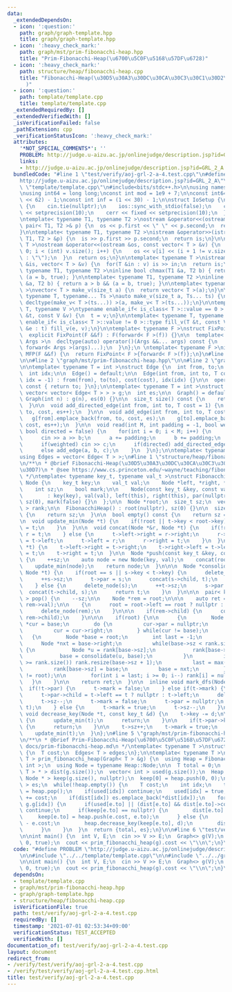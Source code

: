 ```yaml
---
data:
  _extendedDependsOn:
  - icon: ':question:'
    path: graph/graph-template.hpp
    title: graph/graph-template.hpp
  - icon: ':heavy_check_mark:'
    path: graph/mst/prim-fibonacchi-heap.hpp
    title: "Prim-Fibonacchi-Heap(\u6700\u5C0F\u5168\u57DF\u6728)"
  - icon: ':heavy_check_mark:'
    path: structure/heap/fibonacchi-heap.cpp
    title: "Fibonacchi-Heap(\u30D5\u30A3\u30DC\u30CA\u30C3\u30C1\u30D2\u30FC\u30D7\
      )"
  - icon: ':question:'
    path: template/template.cpp
    title: template/template.cpp
  _extendedRequiredBy: []
  _extendedVerifiedWith: []
  _isVerificationFailed: false
  _pathExtension: cpp
  _verificationStatusIcon: ':heavy_check_mark:'
  attributes:
    '*NOT_SPECIAL_COMMENTS*': ''
    PROBLEM: http://judge.u-aizu.ac.jp/onlinejudge/description.jsp?id=GRL_2_A
    links:
    - http://judge.u-aizu.ac.jp/onlinejudge/description.jsp?id=GRL_2_A
  bundledCode: "#line 1 \"test/verify/aoj-grl-2-a-4.test.cpp\"\n#define PROBLEM \"\
    http://judge.u-aizu.ac.jp/onlinejudge/description.jsp?id=GRL_2_A\"\n\n#line 1\
    \ \"template/template.cpp\"\n#include<bits/stdc++.h>\n\nusing namespace std;\n\
    \nusing int64 = long long;\nconst int mod = 1e9 + 7;\n\nconst int64 infll = (1LL\
    \ << 62) - 1;\nconst int inf = (1 << 30) - 1;\n\nstruct IoSetup {\n  IoSetup()\
    \ {\n    cin.tie(nullptr);\n    ios::sync_with_stdio(false);\n    cout << fixed\
    \ << setprecision(10);\n    cerr << fixed << setprecision(10);\n  }\n} iosetup;\n\
    \ntemplate< typename T1, typename T2 >\nostream &operator<<(ostream &os, const\
    \ pair< T1, T2 >& p) {\n  os << p.first << \" \" << p.second;\n  return os;\n\
    }\n\ntemplate< typename T1, typename T2 >\nistream &operator>>(istream &is, pair<\
    \ T1, T2 > &p) {\n  is >> p.first >> p.second;\n  return is;\n}\n\ntemplate< typename\
    \ T >\nostream &operator<<(ostream &os, const vector< T > &v) {\n  for(int i =\
    \ 0; i < (int) v.size(); i++) {\n    os << v[i] << (i + 1 != v.size() ? \" \"\
    \ : \"\");\n  }\n  return os;\n}\n\ntemplate< typename T >\nistream &operator>>(istream\
    \ &is, vector< T > &v) {\n  for(T &in : v) is >> in;\n  return is;\n}\n\ntemplate<\
    \ typename T1, typename T2 >\ninline bool chmax(T1 &a, T2 b) { return a < b &&\
    \ (a = b, true); }\n\ntemplate< typename T1, typename T2 >\ninline bool chmin(T1\
    \ &a, T2 b) { return a > b && (a = b, true); }\n\ntemplate< typename T = int64\
    \ >\nvector< T > make_v(size_t a) {\n  return vector< T >(a);\n}\n\ntemplate<\
    \ typename T, typename... Ts >\nauto make_v(size_t a, Ts... ts) {\n  return vector<\
    \ decltype(make_v< T >(ts...)) >(a, make_v< T >(ts...));\n}\n\ntemplate< typename\
    \ T, typename V >\ntypename enable_if< is_class< T >::value == 0 >::type fill_v(T\
    \ &t, const V &v) {\n  t = v;\n}\n\ntemplate< typename T, typename V >\ntypename\
    \ enable_if< is_class< T >::value != 0 >::type fill_v(T &t, const V &v) {\n  for(auto\
    \ &e : t) fill_v(e, v);\n}\n\ntemplate< typename F >\nstruct FixPoint : F {\n\
    \  explicit FixPoint(F &&f) : F(forward< F >(f)) {}\n\n  template< typename...\
    \ Args >\n  decltype(auto) operator()(Args &&... args) const {\n    return F::operator()(*this,\
    \ forward< Args >(args)...);\n  }\n};\n \ntemplate< typename F >\ninline decltype(auto)\
    \ MFP(F &&f) {\n  return FixPoint< F >{forward< F >(f)};\n}\n#line 4 \"test/verify/aoj-grl-2-a-4.test.cpp\"\
    \n\n#line 2 \"graph/mst/prim-fibonacchi-heap.hpp\"\n\n#line 2 \"graph/graph-template.hpp\"\
    \n\ntemplate< typename T = int >\nstruct Edge {\n  int from, to;\n  T cost;\n\
    \  int idx;\n\n  Edge() = default;\n\n  Edge(int from, int to, T cost = 1, int\
    \ idx = -1) : from(from), to(to), cost(cost), idx(idx) {}\n\n  operator int()\
    \ const { return to; }\n};\n\ntemplate< typename T = int >\nstruct Graph {\n \
    \ vector< vector< Edge< T > > > g;\n  int es;\n\n  Graph() = default;\n\n  explicit\
    \ Graph(int n) : g(n), es(0) {}\n\n  size_t size() const {\n    return g.size();\n\
    \  }\n\n  void add_directed_edge(int from, int to, T cost = 1) {\n    g[from].emplace_back(from,\
    \ to, cost, es++);\n  }\n\n  void add_edge(int from, int to, T cost = 1) {\n \
    \   g[from].emplace_back(from, to, cost, es);\n    g[to].emplace_back(to, from,\
    \ cost, es++);\n  }\n\n  void read(int M, int padding = -1, bool weighted = false,\
    \ bool directed = false) {\n    for(int i = 0; i < M; i++) {\n      int a, b;\n\
    \      cin >> a >> b;\n      a += padding;\n      b += padding;\n      T c = T(1);\n\
    \      if(weighted) cin >> c;\n      if(directed) add_directed_edge(a, b, c);\n\
    \      else add_edge(a, b, c);\n    }\n  }\n};\n\ntemplate< typename T = int >\n\
    using Edges = vector< Edge< T > >;\n#line 1 \"structure/heap/fibonacchi-heap.cpp\"\
    \n/**\n * @brief Fibonacchi-Heap(\u30D5\u30A3\u30DC\u30CA\u30C3\u30C1\u30D2\u30FC\
    \u30D7)\n * @see https://www.cs.princeton.edu/~wayne/teaching/fibonacci-heap.pdf\n\
    \ */\ntemplate< typename key_t, typename val_t >\nstruct FibonacchiHeap {\n  struct\
    \ Node {\n    key_t key;\n    val_t val;\n    Node *left, *right, *child, *par;\n\
    \    int sz;\n    bool mark;\n\n    Node(const key_t &key, const val_t &val)\n\
    \        : key(key), val(val), left(this), right(this), par(nullptr), child(nullptr),\
    \ sz(0), mark(false) {}\n  };\n\n  Node *root;\n  size_t sz;\n  vector< Node *\
    \ > rank;\n\n  FibonacchiHeap() : root(nullptr), sz(0) {}\n\n  size_t size() const\
    \ {\n    return sz;\n  }\n\n  bool empty() const {\n    return sz == 0;\n  }\n\
    \n  void update_min(Node *t) {\n    if(!root || t->key < root->key) {\n      root\
    \ = t;\n    }\n  }\n\n  void concat(Node *&r, Node *t) {\n    if(!r) {\n     \
    \ r = t;\n    } else {\n      t->left->right = r->right;\n      r->right->left\
    \ = t->left;\n      t->left = r;\n      r->right = t;\n    }\n  }\n\n  void delete_node(Node\
    \ *t) {\n    t->left->right = t->right;\n    t->right->left = t->left;\n    t->left\
    \ = t;\n    t->right = t;\n  }\n\n  Node *push(const key_t &key, const val_t &val)\
    \ {\n    ++sz;\n    auto node = new Node(key, val);\n    concat(root, node);\n\
    \    update_min(node);\n    return node;\n  }\n\n\n  Node *consolidate(Node *s,\
    \ Node *t) {\n    if(root == s || s->key < t->key) {\n      delete_node(t);\n\
    \      ++s->sz;\n      t->par = s;\n      concat(s->child, t);\n      return s;\n\
    \    } else {\n      delete_node(s);\n      ++t->sz;\n      s->par = t;\n    \
    \  concat(t->child, s);\n      return t;\n    }\n  }\n\n\n  pair< key_t, val_t\
    \ > pop() {\n    --sz;\n\n    Node *rem = root;\n\n\n    auto ret = make_pair(rem->key,\
    \ rem->val);\n\n    {\n      root = root->left == root ? nullptr : root->left;\n\
    \      delete_node(rem);\n    }\n\n\n    if(rem->child) {\n      concat(root,\
    \ rem->child);\n    }\n\n\n    if(root) {\n\n      {\n        Node *base = root,\
    \ *cur = base;\n        do {\n          cur->par = nullptr;\n          update_min(cur);\n\
    \          cur = cur->right;\n        } while(cur != base);\n      }\n\n\n   \
    \   {\n        Node *base = root;\n        int last = -1;\n        do {\n    \
    \      Node *nxt = base->right;\n          while(base->sz < rank.size() && rank[base->sz])\
    \ {\n            Node *u = rank[base->sz];\n            rank[base->sz] = nullptr;\n\
    \            base = consolidate(u, base);\n          }\n          if(base->sz\
    \ >= rank.size()) rank.resize(base->sz + 1);\n          last = max(last, base->sz);\n\
    \          rank[base->sz] = base;\n          base = nxt;\n        } while(base\
    \ != root);\n\n        for(int i = last; i >= 0; i--) rank[i] = nullptr;\n   \
    \   }\n    }\n\n    return ret;\n  }\n\n  inline void mark_dfs(Node *t) {\n  \
    \  if(!t->par) {\n      t->mark = false;\n    } else if(t->mark) {\n      mark_dfs(t->par);\n\
    \      t->par->child = t->left == t ? nullptr : t->left;\n      delete_node(t);\n\
    \      t->sz--;\n      t->mark = false;\n      t->par = nullptr;\n      concat(root,\
    \ t);\n    } else {\n      t->mark = true;\n      t->sz--;\n    }\n  }\n\n\n \
    \ void decrease_key(Node *t, const key_t &d) {\n    t->key -= d;\n\n    if(!t->par)\
    \ {\n      update_min(t);\n      return;\n    }\n\n    if(t->par->key <= t->key)\
    \ {\n      return;\n    }\n\n    t->sz++;\n    t->mark = true;\n    mark_dfs(t);\n\
    \    update_min(t);\n  }\n};\n#line 5 \"graph/mst/prim-fibonacchi-heap.hpp\"\n\
    \n/**\n * @brief Prim-Fibonacchi-Heap(\u6700\u5C0F\u5168\u57DF\u6728)\n * @docs\
    \ docs/prim-fibonacchi-heap.md\n */\ntemplate< typename T >\nstruct MinimumSpanningTree\
    \ {\n  T cost;\n  Edges< T > edges;\n};\n\ntemplate< typename T >\nMinimumSpanningTree<\
    \ T > prim_fibonacchi_heap(Graph< T > &g) {\n  using Heap = FibonacchiHeap< T,\
    \ int >;\n  using Node = typename Heap::Node;\n\n  T total = 0;\n  vector< Edge<\
    \ T > * > dist(g.size());\n  vector< int > used(g.size());\n  Heap heap;\n  vector<\
    \ Node * > keep(g.size(), nullptr);\n  keep[0] = heap.push(0, 0);\n  Edges< T\
    \ > es;\n  while(!heap.empty()) {\n    T cost;\n    int idx;\n    tie(cost, idx)\
    \ = heap.pop();\n    if(used[idx]) continue;\n    used[idx] = true;\n    total\
    \ += cost;\n    if(dist[idx]) es.emplace_back(*dist[idx]);\n    for(auto &e :\
    \ g.g[idx]) {\n      if(used[e.to] || (dist[e.to] && dist[e.to]->cost <= e.cost))\
    \ continue;\n      if(keep[e.to] == nullptr) {\n        dist[e.to] = &e;\n   \
    \     keep[e.to] = heap.push(e.cost, e.to);\n      } else {\n        T d = dist[e.to]->cost\
    \ - e.cost;\n        heap.decrease_key(keep[e.to], d);\n        dist[e.to] = &e;\n\
    \      }\n    }\n  }\n  return {total, es};\n}\n\n#line 6 \"test/verify/aoj-grl-2-a-4.test.cpp\"\
    \n\nint main() {\n  int V, E;\n  cin >> V >> E;\n  Graph<> g(V);\n  g.read(E,\
    \ 0, true);\n  cout << prim_fibonacchi_heap(g).cost << \"\\n\";\n}\n"
  code: "#define PROBLEM \"http://judge.u-aizu.ac.jp/onlinejudge/description.jsp?id=GRL_2_A\"\
    \n\n#include \"../../template/template.cpp\"\n\n#include \"../../graph/mst/prim-fibonacchi-heap.hpp\"\
    \n\nint main() {\n  int V, E;\n  cin >> V >> E;\n  Graph<> g(V);\n  g.read(E,\
    \ 0, true);\n  cout << prim_fibonacchi_heap(g).cost << \"\\n\";\n}\n"
  dependsOn:
  - template/template.cpp
  - graph/mst/prim-fibonacchi-heap.hpp
  - graph/graph-template.hpp
  - structure/heap/fibonacchi-heap.cpp
  isVerificationFile: true
  path: test/verify/aoj-grl-2-a-4.test.cpp
  requiredBy: []
  timestamp: '2021-07-01 02:53:34+09:00'
  verificationStatus: TEST_ACCEPTED
  verifiedWith: []
documentation_of: test/verify/aoj-grl-2-a-4.test.cpp
layout: document
redirect_from:
- /verify/test/verify/aoj-grl-2-a-4.test.cpp
- /verify/test/verify/aoj-grl-2-a-4.test.cpp.html
title: test/verify/aoj-grl-2-a-4.test.cpp
---
```

